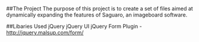 ##The Project
The purpose of this project is to create a set of files aimed at dynamically expanding the features of Saguaro, an imageboard software.

##Libaries Used
jQuery
jQuery UI
jQuery Form Plugin - http://jquery.malsup.com/form/